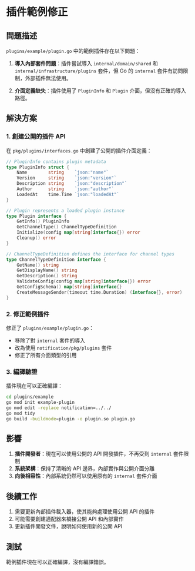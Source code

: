 # 插件範例修正

## 問題描述

`plugins/example/plugin.go` 中的範例插件存在以下問題：

1. **導入內部套件問題**：插件嘗試導入 `internal/domain/shared` 和 `internal/infrastructure/plugins` 套件，但 Go 的 `internal` 套件有訪問限制，外部插件無法使用。

2. **介面定義缺失**：插件使用了 `PluginInfo` 和 `Plugin` 介面，但沒有正確的導入路徑。

## 解決方案

### 1. 創建公開的插件 API

在 `pkg/plugins/interfaces.go` 中創建了公開的插件介面定義：

```go
// PluginInfo contains plugin metadata
type PluginInfo struct {
    Name        string    `json:"name"`
    Version     string    `json:"version"`
    Description string    `json:"description"`
    Author      string    `json:"author"`
    LoadedAt    time.Time `json:"loadedAt"`
}

// Plugin represents a loaded plugin instance
type Plugin interface {
    GetInfo() PluginInfo
    GetChannelType() ChannelTypeDefinition
    Initialize(config map[string]interface{}) error
    Cleanup() error
}

// ChannelTypeDefinition defines the interface for channel types
type ChannelTypeDefinition interface {
    GetName() string
    GetDisplayName() string
    GetDescription() string
    ValidateConfig(config map[string]interface{}) error
    GetConfigSchema() map[string]interface{}
    CreateMessageSender(timeout time.Duration) (interface{}, error)
}
```

### 2. 修正範例插件

修正了 `plugins/example/plugin.go`：

- 移除了對 `internal` 套件的導入
- 改為使用 `notification/pkg/plugins` 套件
- 修正了所有介面類型的引用

### 3. 編譯驗證

插件現在可以正確編譯：

```bash
cd plugins/example
go mod init example-plugin
go mod edit -replace notification=../../
go mod tidy
go build -buildmode=plugin -o plugin.so plugin.go
```

## 影響

1. **插件開發者**：現在可以使用公開的 API 開發插件，不再受到 `internal` 套件限制
2. **系統架構**：保持了清晰的 API 邊界，內部實作與公開介面分離
3. **向後相容性**：內部系統仍然可以使用原有的 `internal` 套件介面

## 後續工作

1. 需要更新內部插件載入器，使其能夠處理使用公開 API 的插件
2. 可能需要創建適配器來橋接公開 API 和內部實作
3. 更新插件開發文件，說明如何使用新的公開 API

## 測試

範例插件現在可以正確編譯，沒有編譯錯誤。